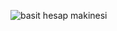 ![basit hesap makinesi](https://github.com/user-attachments/assets/db2fc8b4-6026-4c8e-a183-a094aa28c7f2)
